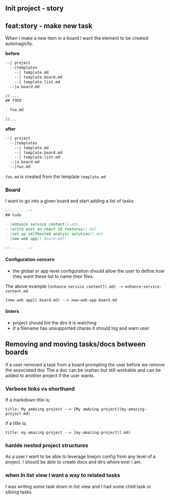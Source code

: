 ## Init project - story

## feat:story - make new task

When I make a new item in a board I want the element to be created automagiclly.

**before**
```txt
--| project
  --|templates
    --| template.md
    --| template.board.md
    --| template.list.md
  --|a.board.md
```

```md:a.board.md
//....
## TODO

- foo.md

//...
```
**after**
```txt
--| project
  --|templates
    --| template.md
    --| template.board.md
    --| template.list.md
  --|a.board.md
  --|foo.md
```

`foo.md` is created from the template `template.md`


### Board

I want to go into a given board and start adding a list of tasks

```md:foo.board.md
<!-- ... -->
## todo

- [enhance service content](.md)
- [write post on react 19 features](.md)
- [set up selfhosted analyic solution](.md)
- [new web app](.board.md)

<!-- ... -->
```

#### Configuration concern

- the global or app level configuration should allow the user to define how they want these list to name their files. 

The above example `[enhance service content](.md) -> enhance-service-content.md`

```
[new web app](.board.md) --> new-web-app.board.md
```

#### linters

- project should lint the dirs it is watching 
- if a filename has unsupported charas it should log and warn user

## Removing and moving tasks/docs between boards

if a user removed a task from a board prompting the user before we remove the associated doc
The a doc can be orphan but still workable and can be added to another project if the user wants.

### Verbose links vs shorthand

If a markdown title is;

```
title: My amAzing project --> [My amAzing project](my-amazing-project.md)

```

if a title is;

```
title: my-amazing-project --> [my-amazing-project](.md)
```

### hanlde nested project structures 

As a user I want to be able to leverage lowpm config from any level of a project. I should be able to create docs and dirs where ever I am. 

### when In list view I want a way to related tasks


I was writing some task down in list view and I had some child task or sibiing tasks 




